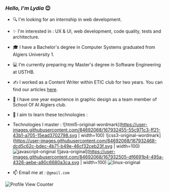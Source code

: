 ### _Hello, I'm Lydia_  😊
 


- 🔍 I'm looking for an internship in web development.
- ✨ I'm interested in : UX & UI, web development, code quality, tests and architecture.


- 🎓 I have a Bachelor's degree in Computer Systems graduated from Algiers University 1.
- 💻 I’m currently preparing my Master's degree in Software Engineering at USTHB.


- ✍️ I worked as a Content Writer within ETIC club for two years. You can find our articles [here](https://etic-club.medium.com/).
- 🎨 I have one year experience in graphic design as a team member of School Of AI Algiers club.

- 🎯 I aim to learn these technologies : 
- Technologies I master :
![html5-original-wordmark](https://user-images.githubusercontent.com/84692068/167932455-55c971c3-ff21-43b1-a705-15ead3702798.svg | width=100)
![css3-original-wordmark](https://user-images.githubusercontent.com/84692068/167932468-dcd5c62c-bdec-4b71-b49e-46cf32ceb23f.svg | width=100)
![javascript-original](https://user-images.githubusercontent.com/84692068/167932495-55122cfe-b688-4435-b601-fd792429e7ab.svg)
![java-original](https://user-images.githubusercontent.com/84692068/167932505-df6691b4-495a-4326-aebe-a80c6680a3ca.svg | width=100)
![linux-original](https://user-images.githubusercontent.com/84692068/167932512-8dcfbbff-637b-4ae0-983f-d3c18e3be81c.svg)



- 📫 Email me at : `@gmail.com`





![Profile View Counter](https://komarev.com/ghpvc/?username=dzprojects)

